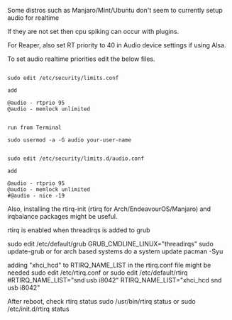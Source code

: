 Some distros such as Manjaro/Mint/Ubuntu don't seem to currently setup audio for realtime 

If they are not set then cpu spiking can occur with plugins.

For Reaper, also set RT priority to 40 in Audio device settings if using Alsa.

To set audio realtime priorities edit the below files.

```

sudo edit /etc/security/limits.conf

add

@audio - rtprio 95
@audio - memlock unlimited

```

```

run from Terminal

sudo usermod -a -G audio your-user-name

```

```

sudo edit /etc/security/limits.d/audio.conf

add

@audio - rtprio 95
@audio - memlock unlimited
#@audio - nice -19

```

Also, installing the rtirq-init (rtirq for Arch/EndeavourOS/Manjaro) and irqbalance packages might be useful.

rtirq is enabled when threadirqs is added to grub

sudo edit /etc/default/grub 
GRUB_CMDLINE_LINUX="threadirqs"
sudo update-grub or for arch based systems do a system update pacman -Syu

adding "xhci_hcd" to RTIRQ_NAME_LIST in the rtirq.conf file might be needed
sudo edit /etc/rtirq.conf 
or sudo edit /etc/default/rtirq
#RTIRQ_NAME_LIST="snd usb i8042"
RTIRQ_NAME_LIST="xhci_hcd snd usb i8042"

After reboot, check rtirq status
sudo /usr/bin/rtirq status
or sudo /etc/init.d/rtirq status
